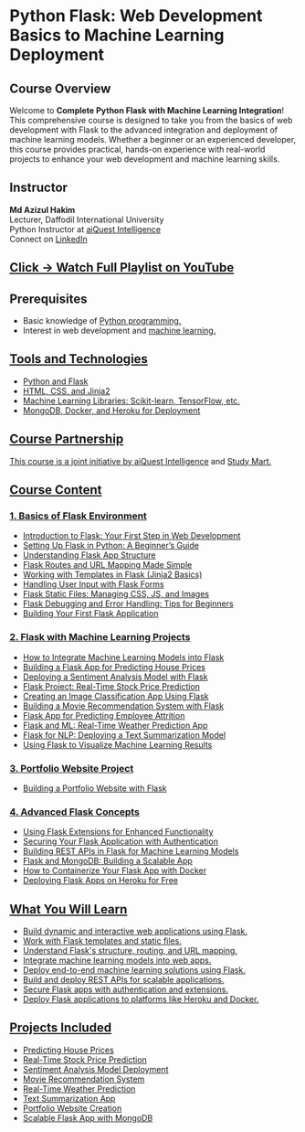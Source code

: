 <h1>Python Flask: Web Development Basics to Machine Learning Deployment</h1>

<h2>Course Overview</h2>
<p>
    Welcome to <strong>Complete Python Flask with Machine Learning Integration</strong>! This comprehensive course is designed to take you from the basics of web development with Flask to the advanced integration and deployment of machine learning models. Whether a beginner or an experienced developer, this course provides practical, hands-on experience with real-world projects to enhance your web development and machine learning skills.
</p>

<h2>Instructor</h2>
<p>
    <strong>Md Azizul Hakim</strong> <br>
    Lecturer, Daffodil International University<br>
    Python Instructor at <a href="https://aiquest.org/courses/become-a-python-developer/" target="_blank">aiQuest Intelligence</a><br>
    Connect on <a href="https://www.linkedin.com/in/azizul-hakim104/" target="_blank">LinkedIn</a>
</p>

<h2><a href="https://www.youtube.com/playlist?list=PLKdU0fuY4OFdPhZ4k_hu7Rv3sjyi3IPtu" target="_blank">Click -> Watch Full Playlist on YouTube</a></h2>

<h2>Prerequisites</h2>
<ul>
    <li>Basic knowledge of <a href="https://www.youtube.com/playlist?list=PLKdU0fuY4OFf7qj4eoBtvALAB_Ml2rN0V" target="_blank">Python programming.</a><br></li>
    <li>Interest in web development and <a href="https://www.youtube.com/playlist?list=PLKdU0fuY4OFfWY36nDJDlI26jXwInSm8f" target="_blank">machine learning.</li>
</ul>

<h2>Tools and Technologies</h2>
<ul>
    <li>Python and Flask</li>
    <li>HTML, CSS, and Jinja2</li>
    <li>Machine Learning Libraries: Scikit-learn, TensorFlow, etc.</li>
    <li>MongoDB, Docker, and Heroku for Deployment</li>
</ul>

<h2>Course Partnership</h2>
<p>
    This course is a joint initiative by <a href="https://aiquest.org/" target="_blank">aiQuest Intelligence</a> and <a href="https://youtube.com/studymart" target="_blank"> Study Mart.
</p>

<h2>Course Content</h2>

<h3>1. Basics of Flask Environment</h3>
<ul>
    <li>Introduction to Flask: Your First Step in Web Development</li>
    <li>Setting Up Flask in Python: A Beginner’s Guide</li>
    <li>Understanding Flask App Structure</li>
    <li>Flask Routes and URL Mapping Made Simple</li>
    <li>Working with Templates in Flask (Jinja2 Basics)</li>
    <li>Handling User Input with Flask Forms</li>
    <li>Flask Static Files: Managing CSS, JS, and Images</li>
    <li>Flask Debugging and Error Handling: Tips for Beginners</li>
    <li>Building Your First Flask Application</li>
</ul>

<h3>2. Flask with Machine Learning Projects</h3>
<ul>
    <li>How to Integrate Machine Learning Models into Flask</li>
    <li>Building a Flask App for Predicting House Prices</li>
    <li>Deploying a Sentiment Analysis Model with Flask</li>
    <li>Flask Project: Real-Time Stock Price Prediction</li>
    <li>Creating an Image Classification App Using Flask</li>
    <li>Building a Movie Recommendation System with Flask</li>
    <li>Flask App for Predicting Employee Attrition</li>
    <li>Flask and ML: Real-Time Weather Prediction App</li>
    <li>Flask for NLP: Deploying a Text Summarization Model</li>
    <li>Using Flask to Visualize Machine Learning Results</li>
</ul>

<h3>3. Portfolio Website Project</h3>
<ul>
    <li>Building a Portfolio Website with Flask</li>
</ul>

<h3>4. Advanced Flask Concepts</h3>
<ul>
    <li>Using Flask Extensions for Enhanced Functionality</li>
    <li>Securing Your Flask Application with Authentication</li>
    <li>Building REST APIs in Flask for Machine Learning Models</li>
    <li>Flask and MongoDB: Building a Scalable App</li>
    <li>How to Containerize Your Flask App with Docker</li>
    <li>Deploying Flask Apps on Heroku for Free</li>
</ul>

<h2>What You Will Learn</h2>
<ul>
    <li>Build dynamic and interactive web applications using Flask.</li>
    <li>Work with Flask templates and static files.</li>
    <li>Understand Flask's structure, routing, and URL mapping.</li>
    <li>Integrate machine learning models into web apps.</li>
    <li>Deploy end-to-end machine learning solutions using Flask.</li>
    <li>Build and deploy REST APIs for scalable applications.</li>
    <li>Secure Flask apps with authentication and extensions.</li>
    <li>Deploy Flask applications to platforms like Heroku and Docker.</li>
</ul>

<h2>Projects Included</h2>
<ul>
    <li>Predicting House Prices</li>
    <li>Real-Time Stock Price Prediction</li>
    <li>Sentiment Analysis Model Deployment</li>
    <li>Movie Recommendation System</li>
    <li>Real-Time Weather Prediction</li>
    <li>Text Summarization App</li>
    <li>Portfolio Website Creation</li>
    <li>Scalable Flask App with MongoDB</li>
</ul>

